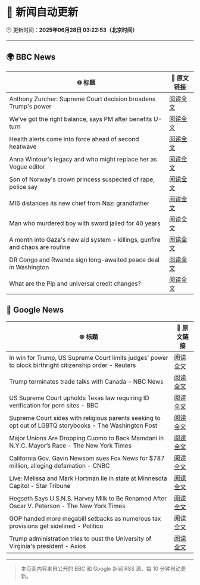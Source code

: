 # 🧠 新闻自动更新

🕒 更新时间：**2025年06月28日 03:22:53（北京时间）**

---

## 🌍 BBC News

| 🌐 标题 | 🔗 原文链接 |
|--------|-------------|
| Anthony Zurcher: Supreme Court decision broadens Trump's power | [阅读全文](https://www.bbc.com/news/articles/cj9velv7z4no) |
| We've got the right balance, says PM after benefits U-turn | [阅读全文](https://www.bbc.com/news/articles/cd78vyl3yvlo) |
| Health alerts come into force ahead of second heatwave | [阅读全文](https://www.bbc.com/news/articles/cy4y8exrw0zo) |
| Anna Wintour's legacy and who might replace her as Vogue editor | [阅读全文](https://www.bbc.com/news/articles/c3envvyvqydo) |
| Son of Norway's crown princess suspected of rape, police say | [阅读全文](https://www.bbc.com/news/articles/cyvjqn2dg3eo) |
| MI6 distances its new chief from Nazi grandfather | [阅读全文](https://www.bbc.com/news/articles/c0l406gpydgo) |
| Man who murdered boy with sword jailed for 40 years | [阅读全文](https://www.bbc.com/news/articles/cvg977nkl9xo) |
| A month into Gaza's new aid system - killings, gunfire and chaos are routine | [阅读全文](https://www.bbc.com/news/articles/cwygezz3gx7o) |
| DR Congo and Rwanda sign long-awaited peace deal in Washington | [阅读全文](https://www.bbc.com/news/articles/c1e0ggw7d43o) |
| What are the Pip and universal credit changes? | [阅读全文](https://www.bbc.com/news/articles/cj924xvzrr2o) |

## 📰 Google News

| 🌐 标题 | 🔗 原文链接 |
|--------|-------------|
| In win for Trump, US Supreme Court limits judges' power to block birthright citizenship order - Reuters | [阅读全文](https://news.google.com/rss/articles/CBMixwFBVV95cUxQWGk4eXlJcGh5T3pSVXVjRWNzMkhRLUQ0SDhlWW9jZGpRdXJZTDN2bG5nMmEtR3prd2p3QkVZVmE0aWZ0MFpKT1hSOXlERDN1U3pfZDFhaURmcDQwNjc5UUV5NGhxRTN6LVhqVXNBY3RLVW43d0tXR2NHMXNVNDZob0JnQlBCb0dYOXh6SFlfQ2lwZy1QNjFZNmdEVVFJc09jeGE1MzdqbVlNODI0YVd4eVpUZEVpMVBWdE1Na1RfNkw0bzJYdmNn?oc=5) |
| Trump terminates trade talks with Canada - NBC News | [阅读全文](https://news.google.com/rss/articles/CBMiogFBVV95cUxPYmM1cDlTQThNMmtnamJzRV92Sy1VV3dyMkRCQVZOeWc1cjhIMUJaeUhzMlJZRHdGRFpCVU0xcnhnNFJGa3Rsczl1djJQR3RtNTNiZ2lDY0d3QWZidHRvUUNvNHQtYXFzazBXUDhPaW9yeE4ydkl1TFpDdzUwWkpaeGJZaDZUeHNyNTI1ZGVHUnViSDN1M1c2RXc1T1VUSDFhcFHSAVZBVV95cUxQdjNlV3Q3T2hqa3g5SHZBcEFvdFhGVkRjYmJZR3haWU9lNEd0Um5QTWNlbjNweURqWExHaUFZMkN3UUNqSGVjTkc2ekRLQk9UREJEZ2tzdw?oc=5) |
| US Supreme Court upholds Texas law requiring ID verification for porn sites - BBC | [阅读全文](https://news.google.com/rss/articles/CBMiWkFVX3lxTFAtTjY2T1NDV0dXbjBkMnBSSGdKWWdVWlRXWkx4OEJ3SXRNWm9ZVGFweTJZVmY2WDltYVBZNGF2dUY2Qzhsc3FVMjRSTnIzaWotUDVEX0lmaGg5d9IBX0FVX3lxTFBmTV8yLTItX0VKczdoU2xqbDI4N1hoRnNOTGh1Y0djMzk1X2RFMHJXSWh0U0NtaUY2dlFnUWhFZHdvSVhTSTNrMko0YXBDSzVmMVZPWF80NFZCeWQ4XzVZ?oc=5) |
| Supreme Court sides with religious parents seeking to opt out of LGBTQ storybooks - The Washington Post | [阅读全文](https://news.google.com/rss/articles/CBMimwFBVV95cUxQTjh6RE85TlFpd2F5ME01eUM0Z0ZHaVNycnRweFpVcmR1Q0xJQ1A0dzVBeEFiOEFWSk9DZFBwVl9SYkM0OTZMaUk3YzdCSVNCMkZkaWtRdm9meWxEYks2aURReHRFMkV4TGhNSXJaT0xWM3dBUjJZWTRJS3lnNTlWenlwdW41bzMyWnMwLXNUUDY5cjA1UmpvbnJtUQ?oc=5) |
| Major Unions Are Dropping Cuomo to Back Mamdani in N.Y.C. Mayor’s Race - The New York Times | [阅读全文](https://news.google.com/rss/articles/CBMiiAFBVV95cUxNS0hZWUNkNGQ5Y2xjNWw5bGJUOWQ2V05SV01henpnbk9femw2VFNaVDEzNGhXdGRkcVdTdmR0RnJhMDRtVDg5bkExa1preUV0ckhxZzBLVTI3TWRDaEw1YUFxWkF1NFc0XzdYV3pXTnl0bUwtdDdFUGdrNzJtWWxiRWRocjlDTHQx?oc=5) |
| California Gov. Gavin Newsom sues Fox News for $787 million, alleging defamation - CNBC | [阅读全文](https://news.google.com/rss/articles/CBMie0FVX3lxTE5tUkFEamtVOElRUURqSUpIR2llMDdhblp5cDJvYlAzZlplWnItczV4OFprUjFTRkFaZVZldFFNLWRPU29PdE1YeFV3a2Z5VEtMeG1aYldrempyVGgycEZRWTd4WDU2cGc3Rk55dFNvd0RYZkRNdXNxS0J6QdIBgAFBVV95cUxPMFk0YmFPUW5VYlZnRXFZWnJDQWMzSHJ5dVNPT1hjOWtQOGtVU0lfeXRRTTBLSHFDYmJtaFZyUW85bkY0RGszcGJPUWluSGI3NUljc2VNeUxRY3RhYUpFNWZkU2ZKVFRMTUhQTXpycXZEQVpXZDVkSUdXNi1KdFExcw?oc=5) |
| Live: Melissa and Mark Hortman lie in state at Minnesota Capitol - Star Tribune | [阅读全文](https://news.google.com/rss/articles/CBMigwFBVV95cUxQX1RZX1dfcWZ5U0JBbnNsM0ZZX2tweEQzS1F2QjQxd2g2M0oxQ1haT3VUSjN6WE9UOG9QWFdYRjNhdXZ2aDQ2QnBWbVUxa1FqYk9xNEg1cGpweGJSUm9Jdm9LZUhQaUNrZVAyd3p0VDRDc0t0OFFsZFZOVXItazhuYnFIbw?oc=5) |
| Hegseth Says U.S.N.S. Harvey Milk to Be Renamed After Oscar V. Peterson - The New York Times | [阅读全文](https://news.google.com/rss/articles/CBMilgFBVV95cUxPZms4NkxTLUl1MERYaGQ0UkJhYWl3MEt1OXNiemI1RGtlRmNpUjBja2M1Z0l6dWNMSENpaTRoc24tMV9XMHNJdmlKYUFOdE9UYURMUWxzTFVoN2tTR282Vk4xelFueks0QVgtVmttTGlxRzJMV2N0Sl85Nlo4ODRLMUd1enMwU19vY3dZNDhVNk1ST1IzTWc?oc=5) |
| GOP handed more megabill setbacks as numerous tax provisions get sidelined - Politico | [阅读全文](https://news.google.com/rss/articles/CBMi2AFBVV95cUxNcXozd0c1bFhzZ2xkbHowQmZUbVJ0RjhUMTBmYy1WRXJPQkNPcjJSWGhIa05nZnB1RDV3RzlhVEEtNzQ2MFA0Ym9aSUt5bkN3SjRnOGhZN3cxWWd2Z0Z6bTMyemF3MnFXM1ZOa3pSNGFlTUJQSkZoVGowQjVFSlg0QWlfYzZtLXd1UHcwejBQRVoyQW1RQnNkNEFXTng4YmY2MF9GZ216WDJkRU5SUnByRHZ5aDB0WE5OZFpmWWhsbzRRS0JoMGZNV1dBNjAxTmk2dHVEWkhZZ20?oc=5) |
| Trump administration tries to oust the University of Virginia's president - Axios | [阅读全文](https://news.google.com/rss/articles/CBMifEFVX3lxTFBRamR6QzJxN0YwMFR2YmJMSV9zRHlmMUw0QW4yZTdwVFBUcWt1NWczNDdSOFJ5TEtSc0RKQlJqZnBLVzVYRVVRS1k5T0tTci1aRWRrNHV6d0dfdFVIN2s4bEphUnBjd2lXcmlsd0dNRkwybmlsXzdRUkpSZkg?oc=5) |

---
> 本页面内容来自公开的 BBC 和 Google 新闻 RSS 源，每 10 分钟自动更新。